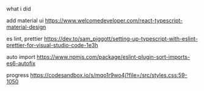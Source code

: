 what i did 


add material ui
https://www.welcomedeveloper.com/react-typescript-material-design

es lint, prettier
https://dev.to/sam_piggott/setting-up-typescript-with-eslint-prettier-for-visual-studio-code-1e3h

auto import 
https://www.npmjs.com/package/eslint-plugin-sort-imports-es6-autofix

progress
https://codesandbox.io/s/mqo1r9wo4j?file=/src/styles.css:59-1050